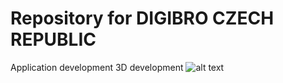 # Repository for DIGIBRO CZECH REPUBLIC
Application development
3D development
![alt text](https://www.digibro.store/images/.thumbnails/skeletonX.550x500c.webp?raw=true)
 
